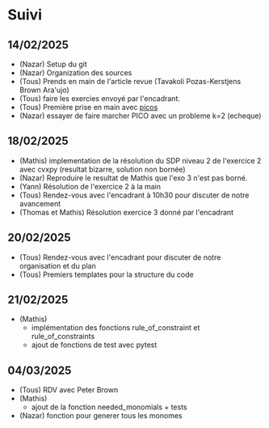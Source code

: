 # Suivi

## 14/02/2025

- (Nazar) Setup du git 
- (Nazar) Organization des sources
- (Tous) Prends en main de l'article revue (Tavakoli Pozas-Kerstjens Brown Ara\'ujo)
- (Tous) faire les exercies envoyé par l'encadrant.
- (Tous) Première prise en main avec [picos](https://picos-api.gitlab.io/picos/)
- (Nazar) essayer de faire marcher PICO avec un probleme k=2 (echeque)

## 18/02/2025
- (Mathis) implementation de la résolution du SDP niveau 2 de l'exercice 2 avec cvxpy (resultat bizarre, solution non bornée)
- (Nazar) Reproduire le resultat de Mathis que l'exo 3 n'est pas borné.
- (Yann) Résolution de l'exercice 2 à la main
- (Tous) Rendez-vous avec l'encadrant à 10h30 pour discuter de notre avancement
- (Thomas et Mathis) Résolution exercice 3 donné par l'encadrant


## 20/02/2025
- (Tous) Rendez-vous avec l'encadrant pour discuter de notre organisation et du plan
- (Tous) Premiers templates pour la structure du code

## 21/02/2025
- (Mathis) 
    * implémentation des fonctions rule_of_constraint et rule_of_constraints
    * ajout de fonctions de test avec pytest

## 04/03/2025
 - (Tous) RDV avec Peter Brown 
 - (Mathis) 
    * ajout de la fonction needed_monomials + tests
 - (Nazar) fonction pour generer tous les monomes   
